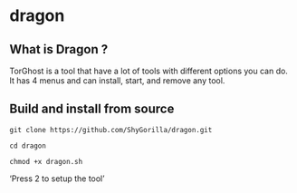 # dragon

## What is Dragon ?
TorGhost is a tool that have a lot of tools with different options you can do. It has 4 menus and can install, start, and remove any tool.

## Build and install from source
`git clone https://github.com/ShyGorilla/dragon.git`

`cd dragon`

`chmod +x dragon.sh`

‘Press 2 to setup the tool’
